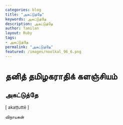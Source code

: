 ```yaml
---  
categories: blog  
title: "அகட்டுத்தே"
keywords: அகட்டுத்தே  
description: அகட்டுத்தே
author: Tamilan  
layout: Ruby  
tags:     
- அகட்டுத்தே
permalink: "அகட்டுத்தே"  
featured: /images/noolkal_96_6.png  
--- 
```

# தனித் தமிழகராதிக் களஞ்சியம்
## அகட்டுத்தே

[ akaṭṭuttē ]  
  
விநாயகன்